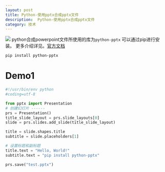 ```yaml
---
layout: post
title: Python-使用pptx合成pptx文件
description:  Python-使用pptx合成pptx文件
category: 技术
---
```

![](/images/python-pptx/hello-world.jpg)
python合成powerpoint文件所使用的库为`python-pptx`
可以通过pip进行安装。
更多介绍详见。[官方文档](https://python-pptx.readthedocs.io/en/latest/index.html)
```
pip install python-pptx
```

# Demo1

```python
#!/usr/bin/env python
#coding=utf-8

from pptx import Presentation
# 创建幻灯片 ------
prs = Presentation()
title_slide_layout = prs.slide_layouts[0]
slide = prs.slides.add_slide(title_slide_layout)

title = slide.shapes.title
subtitle = slide.placeholders[1]

# 设置标题和副标题
title.text = "Hello, World!"
subtitle.text = "pip install python-pptx"

prs.save("test.pptx")


```
